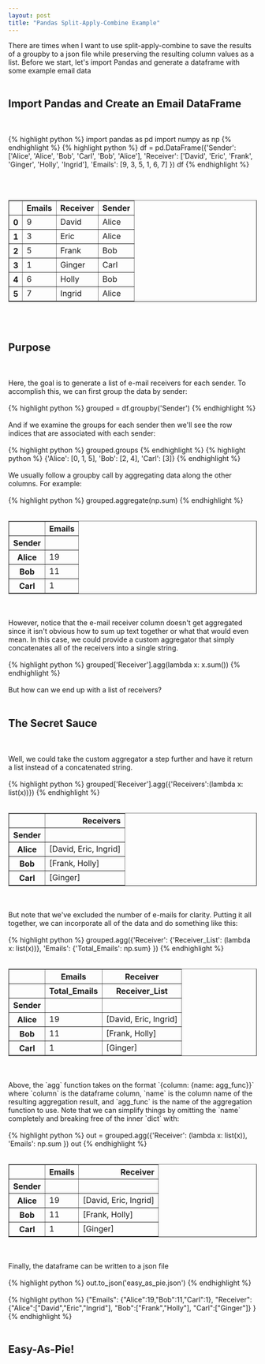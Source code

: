 ```yaml
---
layout: post
title: "Pandas Split-Apply-Combine Example"
--- 
```

There are times when I want to use split-apply-combine to save the results of a
groupby to a json file while preserving the resulting column values as a list.
Before we start, let's import Pandas and generate a dataframe with some example
email data 
<br><br>

## Import Pandas and Create an Email DataFrame 
<br><br>
{% highlight python %}
import pandas as pd
import numpy as np
{% endhighlight %}
{% highlight python %}
df = pd.DataFrame({'Sender': ['Alice', 'Alice', 'Bob', 'Carl', 'Bob', 'Alice'],
                   'Receiver': ['David', 'Eric', 'Frank', 'Ginger', 'Holly', 'Ingrid'],
                   'Emails': [9, 3, 5, 1, 6, 7]
                  })
df
{% endhighlight %}
<!--more-->
<br><br>
<div>
<table border="1" class="dataframe">
  <thead>
    <tr style="text-align: right;">
      <th></th>
      <th>Emails</th>
      <th>Receiver</th>
      <th>Sender</th>
    </tr>
  </thead>
  <tbody>
    <tr>
      <th>0</th>
      <td>9</td>
      <td>David</td>
      <td>Alice</td>
    </tr>
    <tr>
      <th>1</th>
      <td>3</td>
      <td>Eric</td>
      <td>Alice</td>
    </tr>
    <tr>
      <th>2</th>
      <td>5</td>
      <td>Frank</td>
      <td>Bob</td>
    </tr>
    <tr>
      <th>3</th>
      <td>1</td>
      <td>Ginger</td>
      <td>Carl</td>
    </tr>
    <tr>
      <th>4</th>
      <td>6</td>
      <td>Holly</td>
      <td>Bob</td>
    </tr>
    <tr>
      <th>5</th>
      <td>7</td>
      <td>Ingrid</td>
      <td>Alice</td>
    </tr>
  </tbody>
</table>
</div>
<br><br>
 
## Purpose
<br><br>
Here, the goal is to generate a list of e-mail receivers for each sender. To
accomplish this, we can first group the data by sender: 
<br><br>
{% highlight python %}
grouped = df.groupby('Sender')
{% endhighlight %}
<br><br>
And if we examine the groups for each sender then we'll see the row indices that
are associated with each sender: 
<br><br>
{% highlight python %}
grouped.groups
{% endhighlight %}
{% highlight python %}
{'Alice': [0, 1, 5], 'Bob': [2, 4], 'Carl': [3]}
{% endhighlight %}
<br><br>
We usually follow a groupby call by aggregating data along the other columns.
For example: 
<br><br>
{% highlight python %}
grouped.aggregate(np.sum)
{% endhighlight %}
<br><br>
<div>
<table border="1" class="dataframe">
  <thead>
    <tr style="text-align: right;">
      <th></th>
      <th>Emails</th>
    </tr>
    <tr>
      <th>Sender</th>
      <th></th>
    </tr>
  </thead>
  <tbody>
    <tr>
      <th>Alice</th>
      <td>19</td>
    </tr>
    <tr>
      <th>Bob</th>
      <td>11</td>
    </tr>
    <tr>
      <th>Carl</th>
      <td>1</td>
    </tr>
  </tbody>
</table>
</div>
<br><br> 
However, notice that the e-mail receiver column doesn't get aggregated since it
isn't obvious how to sum up text together or what that would even mean. In this
case, we could provide a custom aggregator that simply concatenates all of the
receivers into a single string. 
<br><br>
{% highlight python %}
grouped['Receiver'].agg(lambda x: x.sum())
{% endhighlight %}
<br><br> 
But how can we end up with a list of receivers? 
<br><br>

## The Secret Sauce 
<br><br> 
Well, we could take the custom aggregator a step further and have it return a
list instead of a concatenated string. 
<br><br>
{% highlight python %}
grouped['Receiver'].agg({'Receivers':(lambda x: list(x))})
{% endhighlight %}
<br><br>
<div>
<table border="1" class="dataframe">
  <thead>
    <tr style="text-align: right;">
      <th></th>
      <th>Receivers</th>
    </tr>
    <tr>
      <th>Sender</th>
      <th></th>
    </tr>
  </thead>
  <tbody>
    <tr>
      <th>Alice</th>
      <td>[David, Eric, Ingrid]</td>
    </tr>
    <tr>
      <th>Bob</th>
      <td>[Frank, Holly]</td>
    </tr>
    <tr>
      <th>Carl</th>
      <td>[Ginger]</td>
    </tr>
  </tbody>
</table>
</div>
<br><br>
But note that we've excluded the number of e-mails for clarity. Putting it all
together, we can incorporate all of the data and do something like this: 
<br><br>
{% highlight python %}
grouped.agg({'Receiver': {'Receiver_List': (lambda x: list(x))},
             'Emails': {'Total_Emails': np.sum}
            })
{% endhighlight %}
<br><br>
<div>
<table border="1" class="dataframe">
  <thead>
    <tr>
      <th></th>
      <th>Emails</th>
      <th>Receiver</th>
    </tr>
    <tr>
      <th></th>
      <th>Total_Emails</th>
      <th>Receiver_List</th>
    </tr>
    <tr>
      <th>Sender</th>
      <th></th>
      <th></th>
    </tr>
  </thead>
  <tbody>
    <tr>
      <th>Alice</th>
      <td>19</td>
      <td>[David, Eric, Ingrid]</td>
    </tr>
    <tr>
      <th>Bob</th>
      <td>11</td>
      <td>[Frank, Holly]</td>
    </tr>
    <tr>
      <th>Carl</th>
      <td>1</td>
      <td>[Ginger]</td>
    </tr>
  </tbody>
</table>
</div>
<br><br>
Above, the `agg` function takes on the format `{column: {name: agg_func}}` where
`column` is the dataframe column, `name` is the column name of the resulting
aggregation result, and `agg_func` is the name of the aggregation function to
use. Note that we can simplify things by omitting the `name` completely and
breaking free of the inner `dict` with: 
<br><br>
{% highlight python %}
out = grouped.agg({'Receiver': (lambda x: list(x)),
                   'Emails': np.sum
                  })
out
{% endhighlight %}
<br><br>
<div>
<table border="1" class="dataframe">
  <thead>
    <tr style="text-align: right;">
      <th></th>
      <th>Emails</th>
      <th>Receiver</th>
    </tr>
    <tr>
      <th>Sender</th>
      <th></th>
      <th></th>
    </tr>
  </thead>
  <tbody>
    <tr>
      <th>Alice</th>
      <td>19</td>
      <td>[David, Eric, Ingrid]</td>
    </tr>
    <tr>
      <th>Bob</th>
      <td>11</td>
      <td>[Frank, Holly]</td>
    </tr>
    <tr>
      <th>Carl</th>
      <td>1</td>
      <td>[Ginger]</td>
    </tr>
  </tbody>
</table>
</div>
<br><br>
Finally, the dataframe can be written to a json file 
<br><br>
{% highlight python %}
out.to_json('easy_as_pie.json')
{% endhighlight %}
 <br><br>
{% highlight python %}
{"Emails": {"Alice":19,"Bob":11,"Carl":1},
 "Receiver": {"Alice":["David","Eric","Ingrid"],
              "Bob":["Frank","Holly"],
              "Carl":["Ginger"]}
}
{% endhighlight %}
<br><br>

## Easy-As-Pie!
